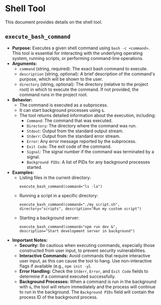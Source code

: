 # Shell Tool

This document provides details on the shell tool.

## `execute_bash_command`

- **Purpose:** Executes a given shell command using `bash -c <command>`. This tool is essential for interacting with the underlying operating system, running scripts, or performing command-line operations.
- **Arguments:**
  - `command` (string, required): The exact bash command to execute.
  - `description` (string, optional): A brief description of the command's purpose, which will be shown to the user.
  - `directory` (string, optional): The directory (relative to the project root) in which to execute the command. If not provided, the command runs in the project root.
- **Behavior:**
  - The command is executed as a subprocess.
  - It can start background processes using `&`.
  - The tool returns detailed information about the execution, including:
    - `Command`: The command that was executed.
    - `Directory`: The directory where the command was run.
    - `Stdout`: Output from the standard output stream.
    - `Stderr`: Output from the standard error stream.
    - `Error`: Any error message reported by the subprocess.
    - `Exit Code`: The exit code of the command.
    - `Signal`: The signal number if the command was terminated by a signal.
    - `Background PIDs`: A list of PIDs for any background processes started.
- **Examples:**
  - Listing files in the current directory:
    ```
    execute_bash_command(command="ls -la")
    ```
  - Running a script in a specific directory:
    ```
    execute_bash_command(command="./my_script.sh", directory="scripts", description="Run my custom script")
    ```
  - Starting a background server:
    ```
    execute_bash_command(command="npm run dev &", description="Start development server in background")
    ```
- **Important Notes:**
  - **Security:** Be cautious when executing commands, especially those constructed from user input, to prevent security vulnerabilities.
  - **Interactive Commands:** Avoid commands that require interactive user input, as this can cause the tool to hang. Use non-interactive flags if available (e.g., `npm init -y`).
  - **Error Handling:** Check the `Stderr`, `Error`, and `Exit Code` fields to determine if a command executed successfully.
  - **Background Processes:** When a command is run in the background with `&`, the tool will return immediately and the process will continue to run in the background. The `Background PIDs` field will contain the process ID of the background process.
